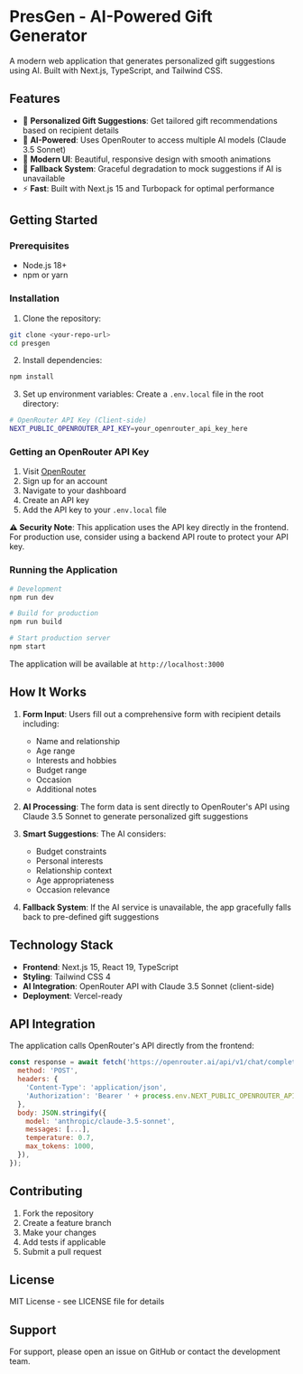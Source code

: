 # PresGen - AI-Powered Gift Generator

A modern web application that generates personalized gift suggestions using AI. Built with Next.js, TypeScript, and Tailwind CSS.

## Features

- 🎁 **Personalized Gift Suggestions**: Get tailored gift recommendations based on recipient details
- 🤖 **AI-Powered**: Uses OpenRouter to access multiple AI models (Claude 3.5 Sonnet)
- 📱 **Modern UI**: Beautiful, responsive design with smooth animations
- 🔄 **Fallback System**: Graceful degradation to mock suggestions if AI is unavailable
- ⚡ **Fast**: Built with Next.js 15 and Turbopack for optimal performance

## Getting Started

### Prerequisites

- Node.js 18+ 
- npm or yarn

### Installation

1. Clone the repository:
```bash
git clone <your-repo-url>
cd presgen
```

2. Install dependencies:
```bash
npm install
```

3. Set up environment variables:
Create a `.env.local` file in the root directory:
```bash
# OpenRouter API Key (Client-side)
NEXT_PUBLIC_OPENROUTER_API_KEY=your_openrouter_api_key_here
```

### Getting an OpenRouter API Key

1. Visit [OpenRouter](https://openrouter.ai/)
2. Sign up for an account
3. Navigate to your dashboard
4. Create an API key
5. Add the API key to your `.env.local` file

**⚠️ Security Note**: This application uses the API key directly in the frontend. For production use, consider using a backend API route to protect your API key.

### Running the Application

```bash
# Development
npm run dev

# Build for production
npm run build

# Start production server
npm start
```

The application will be available at `http://localhost:3000`

## How It Works

1. **Form Input**: Users fill out a comprehensive form with recipient details including:
   - Name and relationship
   - Age range
   - Interests and hobbies
   - Budget range
   - Occasion
   - Additional notes

2. **AI Processing**: The form data is sent directly to OpenRouter's API using Claude 3.5 Sonnet to generate personalized gift suggestions

3. **Smart Suggestions**: The AI considers:
   - Budget constraints
   - Personal interests
   - Relationship context
   - Age appropriateness
   - Occasion relevance

4. **Fallback System**: If the AI service is unavailable, the app gracefully falls back to pre-defined gift suggestions

## Technology Stack

- **Frontend**: Next.js 15, React 19, TypeScript
- **Styling**: Tailwind CSS 4
- **AI Integration**: OpenRouter API with Claude 3.5 Sonnet (client-side)
- **Deployment**: Vercel-ready

## API Integration

The application calls OpenRouter's API directly from the frontend:

```javascript
const response = await fetch('https://openrouter.ai/api/v1/chat/completions', {
  method: 'POST',
  headers: {
    'Content-Type': 'application/json',
    'Authorization': 'Bearer ' + process.env.NEXT_PUBLIC_OPENROUTER_API_KEY,
  },
  body: JSON.stringify({
    model: 'anthropic/claude-3.5-sonnet',
    messages: [...],
    temperature: 0.7,
    max_tokens: 1000,
  }),
});
```

## Contributing

1. Fork the repository
2. Create a feature branch
3. Make your changes
4. Add tests if applicable
5. Submit a pull request

## License

MIT License - see LICENSE file for details

## Support

For support, please open an issue on GitHub or contact the development team.

